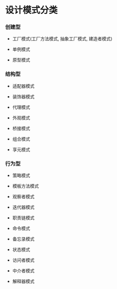 # 设计模式分类

### 创建型

- 工厂模式(工厂方法模式, 抽象工厂模式, 建造者模式)

- 单例模式

- 原型模式

### 结构型

- 适配器模式

- 装饰器模式

- 代理模式

- 外观模式

- 桥接模式

- 组合模式

- 享元模式

### 行为型

- 策略模式

- 模板方法模式

- 观察者模式

- 迭代器模式

- 职责链模式

- 命令模式

- 备忘录模式

- 状态模式

- 访问者模式

- 中介者模式

- 解释器模式